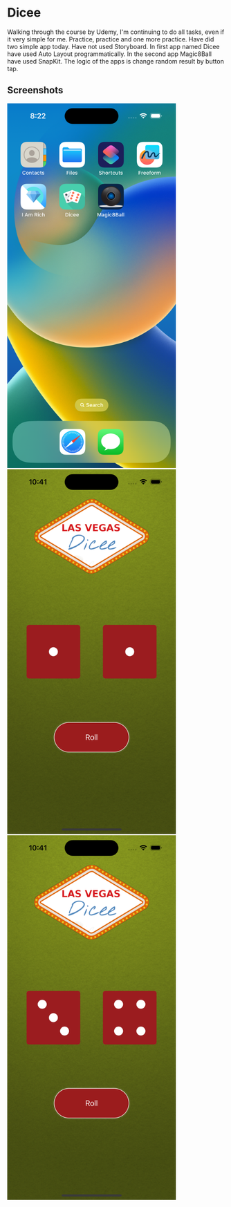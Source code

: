 # Dicee

Walking through the course by Udemy, I'm continuing to do all tasks, even if it very simple for me. Practice, practice and one more practice. Have did two simple app today. Have not used Storyboard. In first app named Dicee have used Auto Layout programmatically. In the second app Magic8Ball have used SnapKit. The logic of the apps is change random result by button tap.
## Screenshots

<img src="https://github.com/YevheniiVladichuk/Dicee/blob/main/Simulator%20Screen%20Shot%20-%20iPhone%2014%20Pro%20-%202022-12-28%20at%2020.22.51.png?raw=true" height="844" width="390"/>     <img src="https://github.com/YevheniiVladichuk/Dicee/blob/main/Simulator%20Screen%20Shot%20-%20iPhone%2014%20Pro%20-%202022-12-28%20at%2010.41.36.png?raw=true" height="844" width="390" >         <img src="https://github.com/YevheniiVladichuk/Dicee/blob/main/Simulator%20Screen%20Shot%20-%20iPhone%2014%20Pro%20-%202022-12-28%20at%2010.41.53.png?raw=true" height="844" width="390" >
